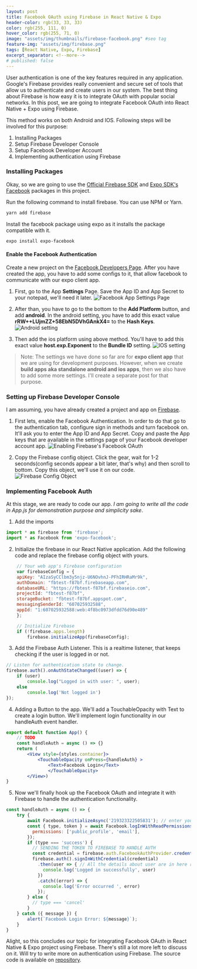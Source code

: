 ```yaml
---
layout: post
title: Facebook OAuth using Firebase in React Native & Expo
header-color: rgb(33, 33, 33)
color: rgb(255, 111, 0)
hover_color: rgb(255, 71, 0)
image: "assets/img/thumbnails/firebase-facebook.png" #seo tag
feature-img: "assets/img/firebase.png"
tags: [React Native, Expo, Firebase]
excerpt_separator: <!--more-->
# published: false
---
```

User authentication is one of the key features required in any application. Google's Firebase provides really convenient and secure set of tools that allow us to authenticate and create users in our system. The best thing about Firebase is how easy it is to integrate OAuth with popular social networks. In this post, we are going to integrate Facebook OAuth into React Native + Expo using Firebase. 
<!--more-->

This method works on both Android and IOS. Following steps will be involved for this purpose:
1. Installing Packages
2. Setup Firebase Developer Console
3. Setup Facebook Developer Account
4. Implementing authentication using Firebase

### Installing Packages
Okay, so we are going to use the [Official Firebase SDK](https://docs.expo.io/versions/latest/guides/using-firebase/) and [Expo SDK's Facebook](https://docs.expo.io/versions/latest/sdk/facebook/) packages in this project.

Run the following command to install firebase. You can use NPM or Yarn.
```bash
yarn add firebase
```
Install the facebook package using expo as it installs the package compatible with it.
```bash
expo install expo-facebook
```

#### Enable the Facebook Authentication
Create a new project on the [Facebook Developers Page](https://developers.facebook.com).
After you have created the app, you have to add some configs to it, that allow facebook to communicate with our expo client app.

1. First, go to the App **Settings** Page. Save the App ID and App Secret to your notepad, we'll need it later.
![Facebook App Settings Page](/assets/img/posts/fb/1.png)

2. After than, you have to go to the bottom to the **Add Platform** button, and add **android**. In the android setting, you have to add this exact value **rRW++LUjmZZ+58EbN5DVhGAnkX4=** to the **Hash Keys**.
![Android setting](/assets/img/posts/fb/2.png)

3. Then add the ios platform using above method. You'll have to add this exact value **host.exp.Exponent** to the **Bundle ID** setting.
![IOS setting](/assets/img/posts/fb/3.png)

> Note: The settings we have done so far are for **expo client app** that we are using for development purposes. However, when we create **build apps aka standalone android and ios apps**, then we also have to add some more settings. I'll create a separate post for that purpose.

### Setting up Firebase Developer Console
I am assuming, you have already created a project and app on [Firebase](https://firebase.google.com/). 

1. First lets, enable the Facebook Authentication. In order to do that go to the authentication tab, configure sign in methods and turn facebook on. It'll ask you to enter the App ID and App Secret. Copy and paste the App keys that are available in the settings page of your Facebook developer account app.
![Enabling Firebase's Facebook OAuth](/assets/img/posts/fb/4.png)

2. Copy the Firebase config object. Click the gear, wait for 1-2 seconds(config seconds appear a bit later, that's why) and then scroll to bottom. Copy this object, we'll use it on our code.
![Firebase Config Object](/assets/img/posts/fb/5.png)

### Implementing Facebook Auth 
At this stage, we are ready to code our app. *I am going to write all the code in App.js for demonstration purpose and simplicity sake*. 

1. Add the imports
```javascript
import * as firebase from 'firebase';
import * as Facebook from 'expo-facebook';
```

2. Initialize the firebase in our React Native application. Add the following code and replace the firebase config object with yours.
```javascript
    // Your web app's Firebase configuration
    var firebaseConfig = {
    apiKey: "AIzaSyCClbm3y5njz-U6NOvhnJ-PFhIRHRaMr9k",
    authDomain: "fbtest-f87bf.firebaseapp.com",
    databaseURL: "https://fbtest-f87bf.firebaseio.com",
    projectId: "fbtest-f87bf",
    storageBucket: "fbtest-f87bf.appspot.com",
    messagingSenderId: "607025932588",
    appId: "1:607025932588:web:4f8bc0973dfdd76d90e489"
    };

    // Initialize Firebase
    if (!firebase.apps.length)
        firebase.initializeApp(firebaseConfig);
```

3. Add the Firebase Auth Listener. This is a realtime listener, that keeps checking if the user is logged in or not. 
```jsx
// Listen for authentication state to change.
firebase.auth().onAuthStateChanged((user) => {
    if (user) 
        console.log("Logged in with user: ", user);
    else 
        console.log('Not logged in')
});
```

4. Adding a Button to the app. We'll add a TouchableOpacity with Text to create a login button. We'll implement login functionality in our handleAuth event handler.
```jsx
export default function App() {
    // TODO
    const handleAuth = async () => {}
    return (
        <View style={styles.container}>
            <TouchableOpacity onPress={handleAuth} >
                <Text>Facebook Login</Text>
                </TouchableOpacity>
        </View>)
}
```

5. Now we'll finally hook up the Facebook OAuth and integrate it with Firebase to handle the authentication functionality.
```jsx
const handleAuth = async () => {
    try {
        await Facebook.initializeAsync('219323322505831'); // enter your Facebook App Id 
        const { type, token } = await Facebook.logInWithReadPermissionsAsync({
          permissions: ['public_profile', 'email'],
        });
        if (type === 'success') {
          // SENDING THE TOKEN TO FIREBASE TO HANDLE AUTH
          const credential = firebase.auth.FacebookAuthProvider.credential(token);
          firebase.auth().signInWithCredential(credential)
            .then(user => { // All the details about user are in here returned from firebase
              console.log('Logged in successfully', user)
            })
            .catch((error) => {
              console.log('Error occurred ', error)
            });
        } else {
          // type === 'cancel'
        }
    } catch ({ message }) {
        alert(`Facebook Login Error: ${message}`);
    }
}
```

Alight, so this concludes our topic for integrating Facebook OAuth in React Native & Expo project using Firebase. There's still a lot more left to discuss on it. Will try to write more on authentication using Firebase. The source code is available on [repository](https://github.com/rustyonrampage/reactdevstation-fb).